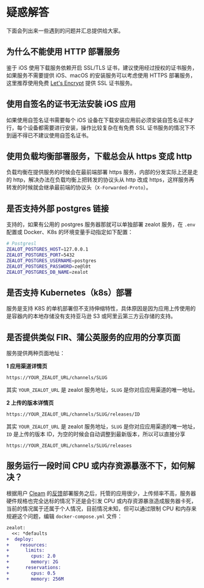 # 疑惑解答

下面会列出来一些遇到的问题并汇总提供给大家。

## 为什么不能使用 HTTP 部署服务

鉴于 iOS 使用下载服务依赖开启 SSL/TLS 证书，建议使用经过授权的证书服务，如果服务不需要提供 iOS、macOS 的安装服务可以考虑使用 HTTPS 部署服务，
这里推荐使用免费 [Let's Encrypt](https://letsencrypt.org/) 提供 SSL 证书服务。

## 使用自签名的证书无法安装 iOS 应用

如果使用自签名证书需要每个 iOS 设备在下载安装应用前必须安装自签名证书才行，每个设备都需要进行安装，操作比较复杂在有免费 SSL 证书服务的情况下不到逼不得已不建议使用自签名证书。

## 使用负载均衡部署服务，下载总会从 https 变成 http

负载均衡在提供服务的时候会在最前端部署 https 服务，内部的分发实际上还是走的 http，解决办法在负载均衡上把转发的协议头从 http 改成 https，这样服务再转发的时候就会继承最前端的协议头（`X-Forwarded-Proto`）。

## 是否支持外部 postgres 链接

支持的，如果有公用的 postgres 服务器那就可以单独部署 zealot 服务，在 `.env` 配置或 Docker、K8s 的环境变量手动指定如下配置：

```bash
# Postgresl
ZEALOT_POSTGRES_HOST=127.0.0.1
ZEALOT_POSTGRES_PORT=5432
ZEALOT_POSTGRES_USERNAME=postgres
ZEALOT_POSTGRES_PASSWORD=ze@l0t
ZEALOT_POSTGRES_DB_NAME=zealot
```

## 是否支持 Kubernetes（k8s）部署

服务是支持 K8S 的单机部署但不支持伸缩特性，具体原因是因为应用上传使用的是容器内的本地存储没有支持亚马逊 S3 或阿里云第三方云存储的支持。

## 是否提供类似 FIR、蒲公英服务的应用的分享页面

服务提供两种页面地址：

**1 应用渠道详情页**

`https://YOUR_ZEALOT_URL/channels/SLUG`

其实 `YOUR_ZEALOT_URL` 是 zealot 服务地址，`SLUG` 是你对应应用渠道的唯一地址。

**2 上传的版本详情页**

`https://YOUR_ZEALOT_URL/channels/SLUG/releases/ID`

其实 `YOUR_ZEALOT_URL` 是 zealot 服务地址，`SLUG` 是你对应应用渠道的唯一地址，`ID` 是上传的版本 ID，为空的时候会自动调整到最新版本，所以可以直接分享

`https://YOUR_ZEALOT_URL/channels/SLUG/releases`


## 服务运行一段时间 CPU 或内存资源暴涨不下，如何解决？

根据用户 [Cleam](https://github.com/Cleam) 的[反馈](https://github.com/tryzealot/zealot/issues/768#issuecomment-1161097162)部署服务之后，托管的应用很少，上传频率不高，服务器硬件规格也完全达标的情况下还是会引发 CPU 或内存资源暴涨造成服务器卡死，
当前的情况属于还属于个人情况，目前情况未知，但可以通过限制 CPU 和内存来规避这个问题，编辑 `docker-compose.yml` 文件：

```diff
zealot:
  <<: *defaults
+  deploy:
+    resources:
+      limits:
+        cpus: 2.0
+        memory: 2G
+      reservations:
+        cpus: 0.5
+        memory: 256M
```
